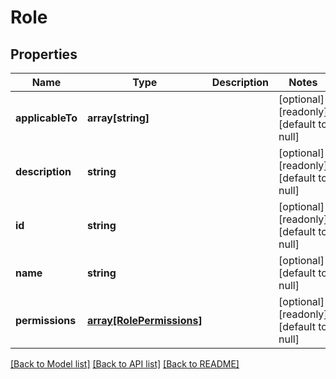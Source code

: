 # Role

## Properties
Name | Type | Description | Notes
------------ | ------------- | ------------- | -------------
**applicableTo** | **array[string]** |  | [optional] [readonly] [default to null]
**description** | **string** |  | [optional] [readonly] [default to null]
**id** | **string** |  | [optional] [readonly] [default to null]
**name** | **string** |  | [optional] [default to null]
**permissions** | [**array[RolePermissions]**](RolePermissions.md) |  | [optional] [readonly] [default to null]

[[Back to Model list]](../README.md#documentation-for-models) [[Back to API list]](../README.md#documentation-for-api-endpoints) [[Back to README]](../README.md)


